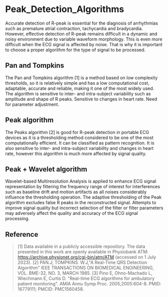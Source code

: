 # Peak_Detection_Algorithms
Accurate detection of R-peak is essential for the diagnosis of arrhythmias such as premature atrial contraction, tachycardia and bradycardia. However, effective detection of R-peak remains difficult in a dynamic and noisy environment due to variable waveform morphology. This is even more difficult when the ECG signal is affected by noise. That is why it is important to choose a proper algorithm for the type of signal to be processed.
## Pan and Tompkins
The Pan and Tompkins algorithm [1] is a method based on low complexity thresholds, so it is relatively simple and has a low computational cost, adaptable, accurate and reliable, making it one of the most widely used. The algorithm is sensitive to inter- and intra-subject variability such as amplitude and shape of R peaks. Sensitive to changes in heart rate. Need for parameter adjustment.
## Peak algorithm
The Peaks algorithm [2] is good for R-peak detection in portable ECG devices as it is a thresholding method considered to be one of the most computationally efficient. It can be classified as pattern recognition. It is also sensitive to inter- and intra-subject variability and changes in heart rate, however this algorithm is much more affected by signal quality.
## Peak + Wavelet algorithm
Wavelet-based Multiresolution Analysis is applied to enhance ECG signal representation by filtering the frequency range of interest for interferences such as baseline drift and motion artifacts as all noises considerably influence the thresholding operation. The adaptive thresholding of the Peak algorithm excludes false R peaks in the reconstructed signal. Attempts to improve signal quality but incorrect selection of the filter or filter parameters may adversely affect the quality and accuracy of the ECG signal processing.
## Reference
>[1] Data available in a publicly accessible repository. The data presented in this work are openly available in Physiobank ATM: https://archive.physionet.org/cgi-bin/atm/ATM (accessed on 1 July 2023).
>[2] PAN.J, TOMPKINS. W.J,"A Real-Time QRS Detection Algorithm" IEEE TRANSACTIONS ON BIOMEDICAL ENGINEERING, VOL. BME-32, NO. 3, MARCH 1985.
>[3] Pino E, Ohno-Machado L, Wiechmann E, Curtis D. "Real-time ECG algorithms for ambulatory patient monitoring". AMIA Annu Symp Proc. 2005;2005:604-8. PMID: 16779111; PMCID: PMC1560458.
